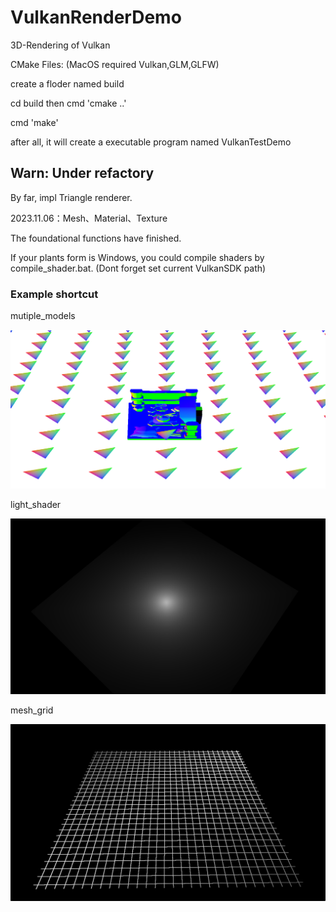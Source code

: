# VulkanRenderDemo
3D-Rendering of Vulkan 

CMake Files: (MacOS required Vulkan,GLM,GLFW)

create a floder named build

cd build then cmd 'cmake ..'

cmd 'make'

after all, it will create a executable program named VulkanTestDemo

## Warn: Under refactory 
By far, impl Triangle renderer.

2023.11.06：Mesh、Material、Texture

The foundational functions have finished.

If your plants form is Windows, you could compile shaders by compile_shader.bat. (Dont forget set current VulkanSDK path)

### Example shortcut

mutiple_models

![](examples/shortcut/RenderEngine.png)

light_shader

![](examples/shortcut/LightShader.png)

mesh_grid

![](examples/shortcut/MeshGrid.png)
